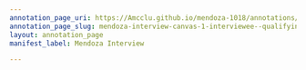 ```yaml
---
annotation_page_uri: https://Amcclu.github.io/mendoza-1018/annotations/mendoza-interview-canvas-1-interviewee--qualifying--hesitation--relating-personal-detail-.json
annotation_page_slug: mendoza-interview-canvas-1-interviewee--qualifying--hesitation--relating-personal-detail-
layout: annotation_page
manifest_label: Mendoza Interview

---
```

